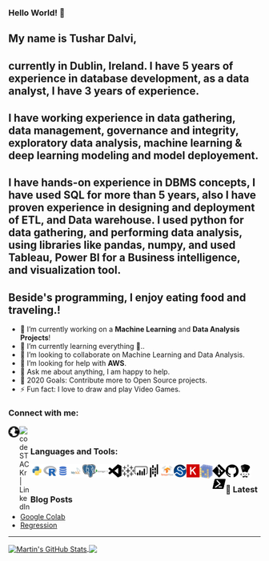 ### Hello World! 👋

## My name is Tushar Dalvi, 
## currently in Dublin, Ireland. I have 5 years of experience in database development, as a data analyst, I have 3 years of experience. 
## I have working experience in data gathering, data management, governance and integrity, exploratory data analysis, machine learning & deep learning modeling and model deployement. 
## I have hands-on experience in DBMS concepts, I have used SQL for more than 5 years, also I have proven experience in designing and deployment of ETL, and Data warehouse. I used python for data gathering, and performing data analysis, using libraries like pandas, numpy, and used Tableau, Power BI for a Business intelligence, and visualization tool. 
## Beside's programming, I enjoy eating food and traveling.!

- 🔭 I’m currently working on a <b>Machine Learning</b> and <b>Data Analysis Projects</b>!
- 🌱 I’m currently learning everything 🤣..
- 👯 I’m looking to collaborate on Machine Learning and Data Analysis.
- 🤔 I’m looking for help with <b>AWS</b>.
- 💬 Ask me about anything, I am happy to help.
- 🥅 2020 Goals: Contribute more to Open Source projects.
- ⚡ Fun fact: I love to draw and play Video Games.




### Connect with me:

[<img align="left" alt="codeSTACKr.com" width="22px" src="https://raw.githubusercontent.com/iconic/open-iconic/master/svg/globe.svg" />][website]
[<img align="left" alt="codeSTACKr | LinkedIn" width="22px" src="https://cdn.jsdelivr.net/npm/simple-icons@v3/icons/linkedin.svg" />][linkedin]

<br />

### Languages and Tools:

<img align="left" alt="Python" width="26px" src="https://raw.githubusercontent.com/github/explore/80688e429a7d4ef2fca1e82350fe8e3517d3494d/topics/python/python.png" />
<img align="left" alt="R" width="26px" src="https://raw.githubusercontent.com/github/explore/80688e429a7d4ef2fca1e82350fe8e3517d3494d/topics/r/r.png" />
<img align="left" alt="Microsoft SQL Server" width="26px" src="https://raw.githubusercontent.com/github/explore/80688e429a7d4ef2fca1e82350fe8e3517d3494d/topics/sql/sql.png" />
<img align="left" alt="MySQL" width="26px" src="https://raw.githubusercontent.com/github/explore/80688e429a7d4ef2fca1e82350fe8e3517d3494d/topics/mysql/mysql.png" />
<img align="left" alt="PostGreSQL" width="26px" src="https://raw.githubusercontent.com/github/explore/80688e429a7d4ef2fca1e82350fe8e3517d3494d/topics/postgresql/postgresql.png" />
<img align="left" alt="MongoDB" width="26px" src="https://raw.githubusercontent.com/github/explore/80688e429a7d4ef2fca1e82350fe8e3517d3494d/topics/mongodb/mongodb.png" />
<img align="left" alt="Visual Studio Code" width="26px" src="https://github.com/TD91988/TD91988/blob/master/svg/visualstudiocode.svg" />
<img align="left" alt="Tableau" width="26px" src="https://github.com/TD91988/TD91988/blob/master/svg/tableau.svg" />
<img align="left" alt="Power BI" width="26px" src="https://github.com/TD91988/TD91988/blob/master/svg/powerbi.svg" />
<img align="left" alt="Pandas" width="26px" src="https://github.com/TD91988/TD91988/blob/master/svg/pandas.svg" />
<img align="left" alt="TensorFlow" width="26px" src="https://raw.githubusercontent.com/github/explore/80688e429a7d4ef2fca1e82350fe8e3517d3494d/topics/tensorflow/tensorflow.png" />
<img align="left" alt="Scipy" width="26px" src="https://github.com/TD91988/TD91988/blob/master/svg/scipy.svg" />
<img align="left" alt="Keras" width="26px" src="https://github.com/TD91988/TD91988/blob/master/svg/keras.svg" />
<img align="left" alt="Numpy" width="26px" src="https://github.com/TD91988/TD91988/blob/master/svg/numpy-logo.svg" />
<img align="left" alt="git" width="26px" src="https://github.com/TD91988/TD91988/blob/master/svg/git.svg" />
<img align="left" alt="github" width="26px" src="https://github.com/TD91988/TD91988/blob/master/svg/github.svg" />
<img align="left" alt="codechef" width="26px" src="https://github.com/TD91988/TD91988/blob/master/svg/codechef.svg" />
<img align="left" alt="powershell" width="26px" src="https://github.com/TD91988/TD91988/blob/master/svg/powershell.svg" />


<br />

### 📕 Latest Blog Posts
<!-- BLOG-POST-LIST:START -->
- [Google Colab](https://tushardalvi.com/colab/)
- [Regression](https://tushardalvi.com/regression/)
<!-- BLOG-POST-LIST:END -->

---

[website]: https://tushardalvi.com/
[linkedin]: https://linkedin.com/in/tusharsdalvi/


<a href="https://github.com/TD91988/TD91988">
  <img align="center" src="https://github-readme-stats.vercel.app/api?username=TD91988&show_icons=true&line_height=27&count_private=true&title_color=ffffff&text_color=c9cacc&icon_color=2bbc8a&bg_color=1d1f21" alt="Martin's GitHub Stats" />
</a>
<a href="https://github.com/TD91988/TD91988">
  <img align="center" src="https://github-readme-stats.vercel.app/api/top-langs/?username=TD91988&hide=java,html&title_color=ffffff&text_color=c9cacc&icon_color=2bbc8a&bg_color=1d1f21" />
</a>
